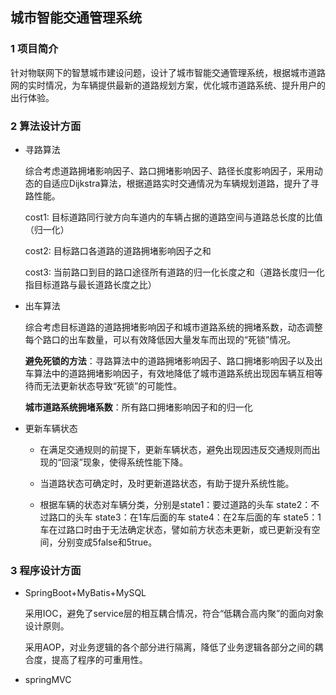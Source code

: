 ## 城市智能交通管理系统

### 1  项目简介

​      针对物联网下的智慧城市建设问题，设计了城市智能交通管理系统，根据城市道路网的实时情况，为车辆提供最新的道路规划方案，优化城市道路系统、提升用户的出行体验。

### 2  算法设计方面

   * 寻路算法 

      综合考虑道路拥堵影响因子、路口拥堵影响因子、路径长度影响因子，采用动态的自适应Dijkstra算法，根据道路实时交通情况为车辆规划道路，提升了寻路性能。

     cost1: 目标道路同行驶方向车道内的车辆占据的道路空间与道路总长度的比值（归一化）

     cost2: 目标路口各道路的道路拥堵影响因子之和

     cost3: 当前路口到目的路口途径所有道路的归一化长度之和（道路长度归一化指目标道路与最长道路长度之比）

* 出车算法

  综合考虑目标道路的道路拥堵影响因子和城市道路系统的拥堵系数，动态调整每个路口的出车数量，可以有效降低因大量发车而出现的“死锁”情况。

  **避免死锁的方法**：寻路算法中的道路拥堵影响因子、路口拥堵影响因子以及出车算法中的道路拥堵影响因子，有效地降低了城市道路系统出现因车辆互相等待而无法更新状态导致“死锁”的可能性。

  **城市道路系统拥堵系数**：所有路口拥堵影响因子和的归一化

* 更新车辆状态

  - 在满足交通规则的前提下，更新车辆状态，避免出现因违反交通规则而出现的“回滚”现象，使得系统性能下降。

  - 当道路状态可确定时，及时更新道路状态，有助于提升系统性能。

  - 根据车辆的状态对车辆分类，分别是state1：要过道路的头车 state2：不过路口的头车 state3：在1车后面的车 state4：在2车后面的车 state5：1车在过路口时由于无法确定状态，譬如前方状态未更新，或已更新没有空间，分别变成5false和5true。

    

### 3 程序设计方面

* SpringBoot+MyBatis+MySQL

  采用IOC，避免了service层的相互耦合情况，符合“低耦合高内聚”的面向对象设计原则。

  采用AOP，对业务逻辑的各个部分进行隔离，降低了业务逻辑各部分之间的耦合度，提高了程序的可重用性。

* springMVC

### 

